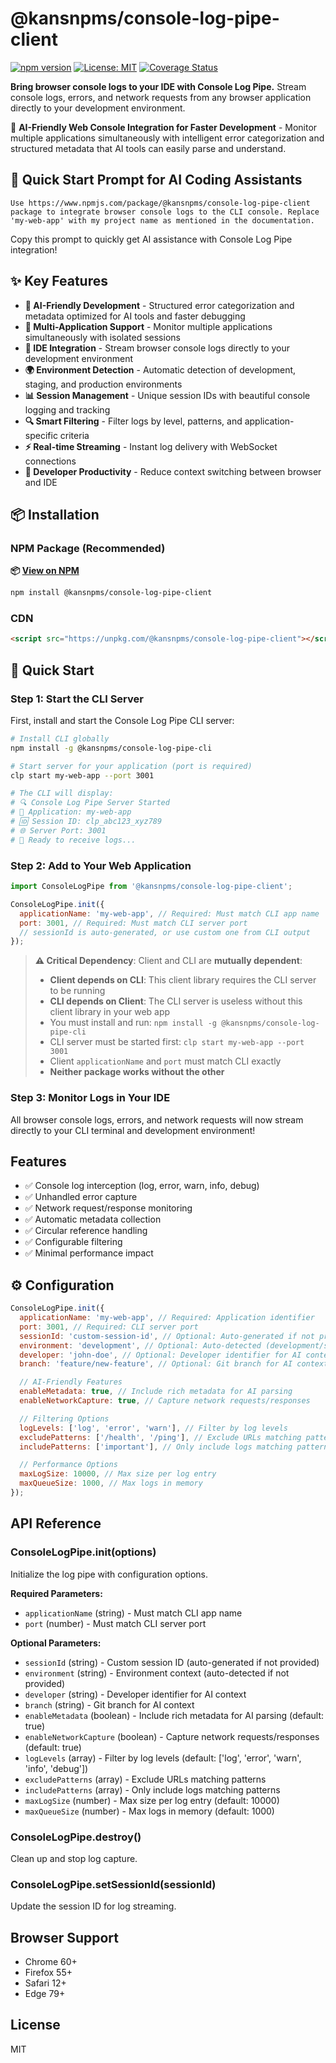 # @kansnpms/console-log-pipe-client

[![npm version](https://badge.fury.io/js/@kansnpms%2Fconsole-log-pipe-client.svg)](https://badge.fury.io/js/@kansnpms%2Fconsole-log-pipe-client)
[![License: MIT](https://img.shields.io/badge/License-MIT-yellow.svg)](https://opensource.org/licenses/MIT)
[![Coverage Status](https://img.shields.io/badge/coverage-96.77%25-brightgreen.svg)](https://github.com/kgptapps/consolelogpipe)

**Bring browser console logs to your IDE with Console Log Pipe.** Stream console logs, errors, and
network requests from any browser application directly to your development environment.

🚀 **AI-Friendly Web Console Integration for Faster Development** - Monitor multiple applications
simultaneously with intelligent error categorization and structured metadata that AI tools can
easily parse and understand.

## 🤖 Quick Start Prompt for AI Coding Assistants

```
Use https://www.npmjs.com/package/@kansnpms/console-log-pipe-client package to integrate browser console logs to the CLI console. Replace 'my-web-app' with my project name as mentioned in the documentation.
```

Copy this prompt to quickly get AI assistance with Console Log Pipe integration!

## ✨ Key Features

- **🤖 AI-Friendly Development** - Structured error categorization and metadata optimized for AI
  tools and faster debugging
- **🔄 Multi-Application Support** - Monitor multiple applications simultaneously with isolated
  sessions
- **🚀 IDE Integration** - Stream browser console logs directly to your development environment
- **🌍 Environment Detection** - Automatic detection of development, staging, and production
  environments
- **📊 Session Management** - Unique session IDs with beautiful console logging and tracking
- **🔍 Smart Filtering** - Filter logs by level, patterns, and application-specific criteria
- **⚡ Real-time Streaming** - Instant log delivery with WebSocket connections
- **🎯 Developer Productivity** - Reduce context switching between browser and IDE

## 📦 Installation

### NPM Package (Recommended)

**📦 [View on NPM](https://www.npmjs.com/package/@kansnpms/console-log-pipe-client)**

```bash
npm install @kansnpms/console-log-pipe-client
```

### CDN

```html
<script src="https://unpkg.com/@kansnpms/console-log-pipe-client"></script>
```

## 🚀 Quick Start

### Step 1: Start the CLI Server

First, install and start the Console Log Pipe CLI server:

```bash
# Install CLI globally
npm install -g @kansnpms/console-log-pipe-cli

# Start server for your application (port is required)
clp start my-web-app --port 3001

# The CLI will display:
# 🔍 Console Log Pipe Server Started
# 📱 Application: my-web-app
# 🆔 Session ID: clp_abc123_xyz789
# 🌐 Server Port: 3001
# 🔗 Ready to receive logs...
```

### Step 2: Add to Your Web Application

```javascript
import ConsoleLogPipe from '@kansnpms/console-log-pipe-client';

ConsoleLogPipe.init({
  applicationName: 'my-web-app', // Required: Must match CLI app name
  port: 3001, // Required: Must match CLI server port
  // sessionId is auto-generated, or use custom one from CLI output
});
```

> **⚠️ Critical Dependency**: Client and CLI are **mutually dependent**:
>
> - **Client depends on CLI**: This client library requires the CLI server to be running
> - **CLI depends on Client**: The CLI server is useless without this client library in your web app
> - You must install and run: `npm install -g @kansnpms/console-log-pipe-cli`
> - CLI server must be started first: `clp start my-web-app --port 3001`
> - Client `applicationName` and `port` must match CLI exactly
> - **Neither package works without the other**

### Step 3: Monitor Logs in Your IDE

All browser console logs, errors, and network requests will now stream directly to your CLI terminal
and development environment!

## Features

- ✅ Console log interception (log, error, warn, info, debug)
- ✅ Unhandled error capture
- ✅ Network request/response monitoring
- ✅ Automatic metadata collection
- ✅ Circular reference handling
- ✅ Configurable filtering
- ✅ Minimal performance impact

## ⚙️ Configuration

```javascript
ConsoleLogPipe.init({
  applicationName: 'my-web-app', // Required: Application identifier
  port: 3001, // Required: CLI server port
  sessionId: 'custom-session-id', // Optional: Auto-generated if not provided
  environment: 'development', // Optional: Auto-detected (development/staging/production)
  developer: 'john-doe', // Optional: Developer identifier for AI context
  branch: 'feature/new-feature', // Optional: Git branch for AI context

  // AI-Friendly Features
  enableMetadata: true, // Include rich metadata for AI parsing
  enableNetworkCapture: true, // Capture network requests/responses

  // Filtering Options
  logLevels: ['log', 'error', 'warn'], // Filter by log levels
  excludePatterns: ['/health', '/ping'], // Exclude URLs matching patterns
  includePatterns: ['important'], // Only include logs matching patterns

  // Performance Options
  maxLogSize: 10000, // Max size per log entry
  maxQueueSize: 1000, // Max logs in memory
});
```

## API Reference

### ConsoleLogPipe.init(options)

Initialize the log pipe with configuration options.

**Required Parameters:**

- `applicationName` (string) - Must match CLI app name
- `port` (number) - Must match CLI server port

**Optional Parameters:**

- `sessionId` (string) - Custom session ID (auto-generated if not provided)
- `environment` (string) - Environment context (auto-detected if not provided)
- `developer` (string) - Developer identifier for AI context
- `branch` (string) - Git branch for AI context
- `enableMetadata` (boolean) - Include rich metadata for AI parsing (default: true)
- `enableNetworkCapture` (boolean) - Capture network requests/responses (default: true)
- `logLevels` (array) - Filter by log levels (default: ['log', 'error', 'warn', 'info', 'debug'])
- `excludePatterns` (array) - Exclude URLs matching patterns
- `includePatterns` (array) - Only include logs matching patterns
- `maxLogSize` (number) - Max size per log entry (default: 10000)
- `maxQueueSize` (number) - Max logs in memory (default: 1000)

### ConsoleLogPipe.destroy()

Clean up and stop log capture.

### ConsoleLogPipe.setSessionId(sessionId)

Update the session ID for log streaming.

## Browser Support

- Chrome 60+
- Firefox 55+
- Safari 12+
- Edge 79+

## License

MIT

